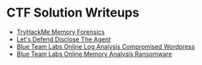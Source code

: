 # CTF Solution Writeups

* [TryHackMe Memory Forensics](https://github.com/1d8/ctf/blob/main/solutions/thm_memory_forensics.md)
* [Let's Defend Disclose The Agent](https://github.com/1d8/ctf/blob/main/solutions/letsdefend_disclosetheagent.md)
* [Blue Team Labs Online Log Analysis Compromised Wordpress](https://github.com/1d8/ctf/blob/main/solutions/btlo_log_analysis_compromised_wp.md)
* [Blue Team Labs Online Memory Analysis Ransomware](https://github.com/1d8/ctf/blob/main/solutions/btlo_memory_analysis_ransomware.md)
